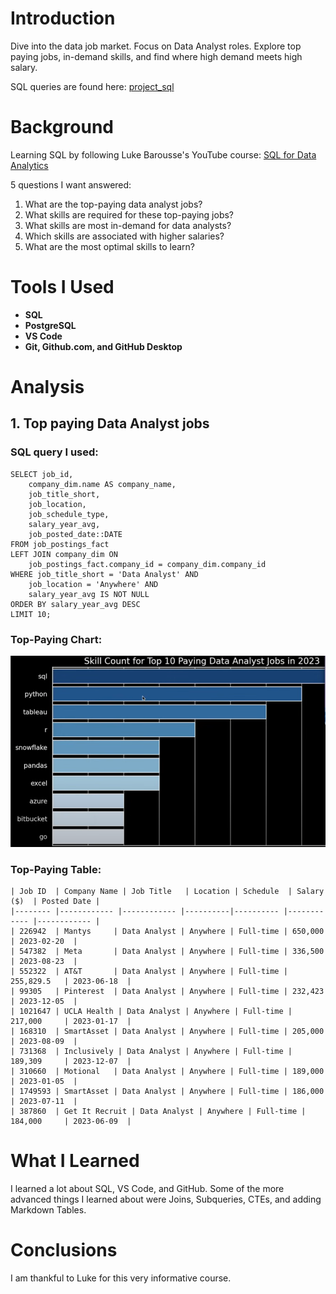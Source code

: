 # Introduction
Dive into the data job market. Focus on Data Analyst roles.
Explore top paying jobs, in-demand skills, and find where 
high demand meets high salary.

SQL queries are found here: [project_sql](/project_sql/)

# Background
Learning SQL by following Luke Barousse's YouTube course:
[SQL for Data Analytics](https://www.youtube.com/watch?v=7mz73uXD9DA&t=14138s)

5 questions I want answered:

1. What are the top-paying data analyst jobs?
2. What skills are required for these top-paying jobs?
3. What skills are most in-demand for data analysts?
4. Which skills are associated with higher salaries?
5. What are the most optimal skills to learn?

# Tools I Used
- **SQL**
- **PostgreSQL**
- **VS Code**
- **Git, Github.com, and GitHub Desktop**

# Analysis
## 1. Top paying Data Analyst jobs
### SQL query I used:

```
SELECT job_id,
    company_dim.name AS company_name,
    job_title_short,
    job_location,
    job_schedule_type,
    salary_year_avg,
    job_posted_date::DATE
FROM job_postings_fact
LEFT JOIN company_dim ON
    job_postings_fact.company_id = company_dim.company_id
WHERE job_title_short = 'Data Analyst' AND
    job_location = 'Anywhere' AND
    salary_year_avg IS NOT NULL
ORDER BY salary_year_avg DESC
LIMIT 10;
```

### Top-Paying Chart:
![1_top_paying_chart.png](assets/1_top_paying_chart.png)

### Top-Paying Table:
```
| Job ID  | Company Name | Job Title   | Location | Schedule  | Salary ($)  | Posted Date |
|-------- |------------ |------------ |----------|---------- |------------ |------------ |
| 226942  | Mantys     | Data Analyst | Anywhere | Full-time | 650,000     | 2023-02-20  |
| 547382  | Meta       | Data Analyst | Anywhere | Full-time | 336,500     | 2023-08-23  |
| 552322  | AT&T       | Data Analyst | Anywhere | Full-time | 255,829.5   | 2023-06-18  |
| 99305   | Pinterest  | Data Analyst | Anywhere | Full-time | 232,423     | 2023-12-05  |
| 1021647 | UCLA Health | Data Analyst | Anywhere | Full-time | 217,000     | 2023-01-17  |
| 168310  | SmartAsset | Data Analyst | Anywhere | Full-time | 205,000     | 2023-08-09  |
| 731368  | Inclusively | Data Analyst | Anywhere | Full-time | 189,309     | 2023-12-07  |
| 310660  | Motional   | Data Analyst | Anywhere | Full-time | 189,000     | 2023-01-05  |
| 1749593 | SmartAsset | Data Analyst | Anywhere | Full-time | 186,000     | 2023-07-11  |
| 387860  | Get It Recruit | Data Analyst | Anywhere | Full-time | 184,000     | 2023-06-09  |
```


# What I Learned
I learned a lot about SQL, VS Code, and GitHub. Some of the more advanced things I learned
about were Joins, Subqueries, CTEs, and adding Markdown Tables.

# Conclusions
I am thankful to Luke for this very informative course.

